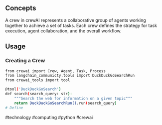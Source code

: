 ## Concepts

A crew in crewAI represents a collaborative group of agents working together to achieve a set of tasks. Each crew defines the strategy for task execution, agent collaboration, and the overall workflow.

## Usage

### Creating a Crew

```bash
from crewai import Crew, Agent, Task, Process
from langchain_communicty.tools import DuckDuckGoSearchRun
from crewai_tools import tool

@tool('DuckDuckGoSearch')
def search(search_query: str):
	"""Search the web for information on a given topic"""
	return DuckDuckGoSearchRun().run(search_query)
# Define
```

#technology #computing #python #crewai 